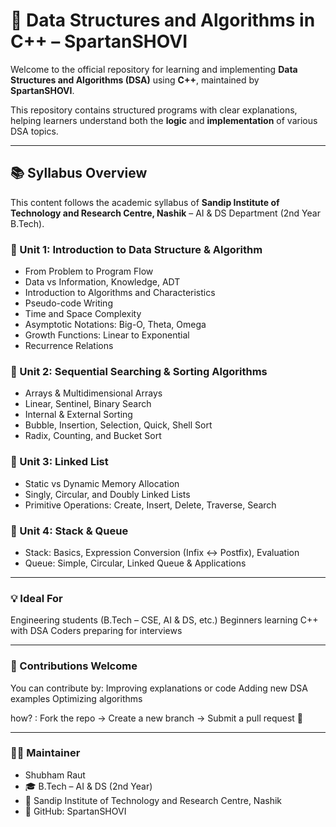 # 📘 Data Structures and Algorithms in C++ – SpartanSHOVI

Welcome to the official repository for learning and implementing **Data Structures and Algorithms (DSA)** using **C++**, maintained by **SpartanSHOVI**.

This repository contains structured programs with clear explanations, helping learners understand both the **logic** and **implementation** of various DSA topics.

---

## 📚 Syllabus Overview

This content follows the academic syllabus of **Sandip Institute of Technology and Research Centre, Nashik** – AI & DS Department (2nd Year B.Tech).

### 🔹 Unit 1: Introduction to Data Structure & Algorithm
- From Problem to Program Flow
- Data vs Information, Knowledge, ADT
- Introduction to Algorithms and Characteristics
- Pseudo-code Writing
- Time and Space Complexity
- Asymptotic Notations: Big-O, Theta, Omega
- Growth Functions: Linear to Exponential
- Recurrence Relations

### 🔹 Unit 2: Sequential Searching & Sorting Algorithms
- Arrays & Multidimensional Arrays
- Linear, Sentinel, Binary Search
- Internal & External Sorting
- Bubble, Insertion, Selection, Quick, Shell Sort
- Radix, Counting, and Bucket Sort

### 🔹 Unit 3: Linked List
- Static vs Dynamic Memory Allocation
- Singly, Circular, and Doubly Linked Lists
- Primitive Operations: Create, Insert, Delete, Traverse, Search

### 🔹 Unit 4: Stack & Queue
- Stack: Basics, Expression Conversion (Infix ↔ Postfix), Evaluation
- Queue: Simple, Circular, Linked Queue & Applications

---

### 💡 Ideal For
  Engineering students (B.Tech – CSE, AI & DS, etc.)
  Beginners learning C++ with DSA
  Coders preparing for interviews

---

### 🤝 Contributions Welcome
You can contribute by:
  Improving explanations or code
  Adding new DSA examples
  Optimizing algorithms

 how? : Fork the repo → Create a new branch → Submit a pull request 🚀

---

### 🧑‍💻 Maintainer
- Shubham Raut
- 🎓 B.Tech – AI & DS (2nd Year)
- 🏫 Sandip Institute of Technology and Research Centre, Nashik
- 🔗 GitHub: SpartanSHOVI
